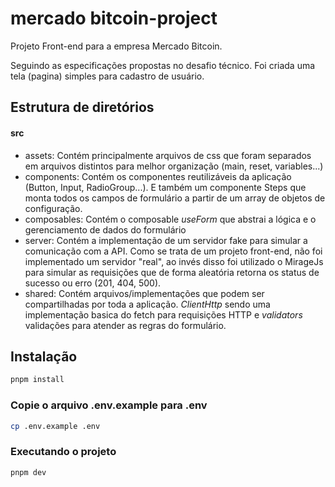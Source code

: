 # mercado bitcoin-project

Projeto Front-end para a empresa Mercado Bitcoin.

Seguindo as especificações propostas no desafio técnico. Foi criada uma tela (pagina) simples para cadastro de usuário.

## Estrutura de diretórios

#### src
* assets: Contém principalmente arquivos de css que foram separados em arquivos distintos para melhor organização (main, reset, variables...)
* components: Contém os componentes reutilizáveis da aplicação (Button, Input, RadioGroup...). E também um componente Steps que monta todos os campos de formulário a partir de um array de objetos de configuração.
* composables: Contém o composable _useForm_ que abstrai a lógica e o gerenciamento de dados do formulário
* server: Contém a implementação de um servidor fake para simular a comunicação com a API. Como se trata de um projeto front-end, não foi implementado um servidor "real", ao invés disso foi utilizado o MirageJs para simular as requisições que de forma aleatória retorna os status de sucesso ou erro (201, 404, 500).
* shared: Contém arquivos/implementações que podem ser compartilhadas por toda a aplicação. _ClientHttp_ sendo uma implementação basica do fetch para requisições HTTP e _validators_ validações para atender as regras do formulário.


###

## Instalação

```sh
pnpm install
```

### Copie o arquivo .env.example para .env

```sh
cp .env.example .env
```	

### Executando o projeto 

```sh
pnpm dev
```



